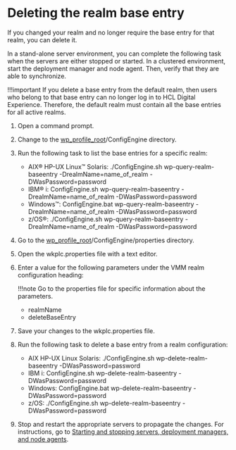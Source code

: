 # Deleting the realm base entry

If you changed your realm and no longer require the base entry for that realm, you can delete it.

In a stand-alone server environment, you can complete the following task when the servers are either stopped or started. In a clustered environment, start the deployment manager and node agent. Then, verify that they are able to synchronize.

!!!important
    If you delete a base entry from the default realm, then users who belong to that base entry can no longer log in to HCL Digital Experience. Therefore, the default realm must contain all the base entries for all active realms.

1.  Open a command prompt.

2.  Change to the [wp\_profile\_root](../../../../../../../guide_me/wpsdirstr.md#wp_profile_root)/ConfigEngine directory.

3.  Run the following task to list the base entries for a specific realm:

    -   AIX® HP-UX Linux™ Solaris: ./ConfigEngine.sh wp-query-realm-baseentry -DrealmName=name\_of\_realm -DWasPassword=password
    -   IBM® i: ConfigEngine.sh wp-query-realm-baseentry -DrealmName=name\_of\_realm -DWasPassword=password
    -   Windows™: ConfigEngine.bat wp-query-realm-baseentry -DrealmName=name\_of\_realm -DWasPassword=password
    -   z/OS®: ./ConfigEngine.sh wp-query-realm-baseentry -DrealmName=name\_of\_realm -DWasPassword=password

4.  Go to the [wp\_profile\_root](../../../../../../../guide_me/wpsdirstr.md#wp_profile_root)/ConfigEngine/properties directory.

5.  Open the wkplc.properties file with a text editor.

6.  Enter a value for the following parameters under the VMM realm configuration heading:

    !!!note
        Go to the properties file for specific information about the parameters.

    -   realmName
    -   deleteBaseEntry

7.  Save your changes to the wkplc.properties file.

8.  Run the following task to delete a base entry from a realm configuration:

    -   AIX HP-UX Linux Solaris: ./ConfigEngine.sh wp-delete-realm-baseentry -DWasPassword=password
    -   IBM i: ConfigEngine.sh wp-delete-realm-baseentry -DWasPassword=password
    -   Windows: ConfigEngine.bat wp-delete-realm-baseentry -DWasPassword=password
    -   z/OS: ./ConfigEngine.sh wp-delete-realm-baseentry -DWasPassword=password

9.  Stop and restart the appropriate servers to propagate the changes. For instructions, go to [Starting and stopping servers, deployment managers, and node agents](../../../../../stopstart.md).


